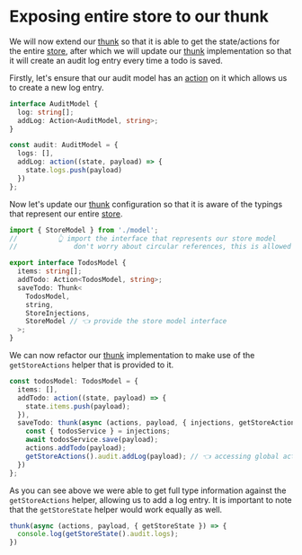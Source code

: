 # Exposing entire store to our thunk

We will now extend our [thunk](/docs/api/thunk) so that it is able to get the state/actions for the entire [store](/docs/api/store), after which we will update our [thunk](/docs/api/thunk) implementation so that it will create an audit log entry every time a todo is saved.

Firstly, let's ensure that our audit model has an [action](/docs/api/action) on it which allows us to create a new log entry.

```typescript
interface AuditModel {
  log: string[];
  addLog: Action<AuditModel, string>;
}

const audit: AuditModel = {
  logs: [],
  addLog: action((state, payload) => {
    state.logs.push(payload)
  })
};
```

Now let's update our [thunk](/docs/api/thunk) configuration so that it is aware of the typings that represent our entire [store](/docs/api/store).

```typescript
import { StoreModel } from './model';
//          👆 import the interface that represents our store model
//              don't worry about circular references, this is allowed

export interface TodosModel {
  items: string[];
  addTodo: Action<TodosModel, string>; 
  saveTodo: Thunk<
    TodosModel, 
    string, 
    StoreInjections,
    StoreModel // 👈 provide the store model interface
  >; 
}
```

We can now refactor our [thunk](/docs/api/thunk) implementation to make use of the `getStoreActions` helper that is provided to it.

```typescript
const todosModel: TodosModel = {
  items: [],
  addTodo: action((state, payload) => {
    state.items.push(payload);
  }),
  saveTodo: thunk(async (actions, payload, { injections, getStoreActions }) => {
    const { todosService } = injections;
    await todosService.save(payload);
    actions.addTodo(payload);
    getStoreActions().audit.addLog(payload); // 👈 accessing global actions
  })
};
```

As you can see above we were able to get full type information against the `getStoreActions` helper, allowing us to add a log entry. It is important to note that the `getStoreState` helper would work equally as well.

```typescript
thunk(async (actions, payload, { getStoreState }) => {
  console.log(getStoreState().audit.logs);
})
```